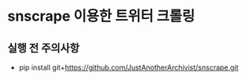 # snscrape 이용한 트위터 크롤링
## 실행 전 주의사항
+ pip install git+https://github.com/JustAnotherArchivist/snscrape.git
